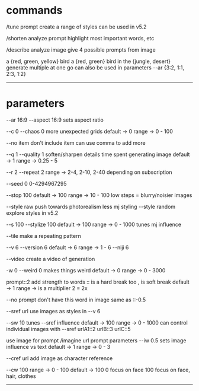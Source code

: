 
# commands

/tune prompt
create a range of styles
can be used in v5.2

/shorten
analyze prompt
highlight most important words, etc

/describe
analyze image
give 4 possible prompts from image

a {red, green, yellow} bird
a {red, green} bird in the {jungle, desert}
generate multiple at one go
can also be used in parameters
--ar {3:2, 1:1, 2:3, 1:2}

---

# parameters

--ar 16:9
--aspect 16:9
sets aspect ratio

--c 0
--chaos 0
more unexpected grids
default → 0
range → 0 - 100

--no item
don't include item
can use comma to add more

--q 1
--quality 1
soften/sharpen details
time spent generating image
default → 1
range → 0.25 - 5

--r 2
--repeat 2
range → 2-4, 2-10, 2-40
depending on subscription

--seed 0
0-4294967295

--stop 100
default → 100
range → 10 - 100
low steps = blurry/noisier images

--style raw
push towards photorealism
less mj styling
--style random
explore styles in v5.2

--s 100
--stylize 100
default → 100
range → 0 - 1000
tunes mj influence

--tile
make a repeating pattern

--v 6
--version 6
default → 6
range → 1 - 6
--niji 6

--video
create a video of generation

-w 0
--weird 0
makes things weird
default → 0
range → 0 - 3000

prompt::2
add strength to words
:: is a hard break too
, is soft break
default → 1
range → is a multiplier 2 = 2x

--no prompt
don't have this word in image
same as ::-0.5

--sref url
use images as styles in --v 6

--sw 10
tunes --sref influence
default → 100
range → 0 - 1000
can control individual images with
--sref urlA1::2 urlB::3 urlC::5

use image for prompt
/imagine url prompt parameters
--iw 0.5
sets image influence vs text
default → 1
range → 0 - 3

--cref url
add image as character reference

--cw 100
range → 0 - 100
default → 100
0 focus on face
100 focus on face, hair, clothes

---
